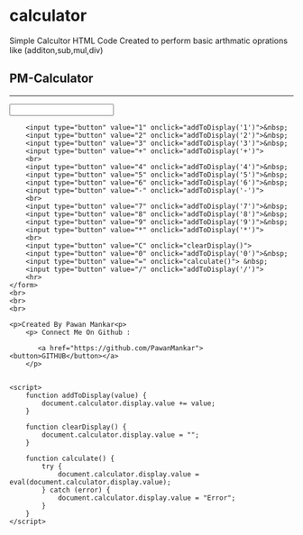 # calculator
Simple Calcultor HTML Code
Created to perform basic arthmatic oprations like (additon,sub,mul,div)
<!DOCTYPE html>
<html>

<head>
    <title>My-Calculator</title>

    
</head>

<body >
    <h2>PM-Calculator</h2>
    <form name="calculator">
        <hr>
        <input type="text" width: 120px; name="display" id="display" readonly>
        <br>
        
        <input type="button" value="1" onclick="addToDisplay('1')">&nbsp;
        <input type="button" value="2" onclick="addToDisplay('2')">&nbsp;
        <input type="button" value="3" onclick="addToDisplay('3')">&nbsp;
        <input type="button" value="+" onclick="addToDisplay('+')">
        <br>
        <input type="button" value="4" onclick="addToDisplay('4')">&nbsp;
        <input type="button" value="5" onclick="addToDisplay('5')">&nbsp;
        <input type="button" value="6" onclick="addToDisplay('6')">&nbsp;
        <input type="button" value="-" onclick="addToDisplay('-')">
        <br>
        <input type="button" value="7" onclick="addToDisplay('7')">&nbsp;
        <input type="button" value="8" onclick="addToDisplay('8')">&nbsp;
        <input type="button" value="9" onclick="addToDisplay('9')">&nbsp;
        <input type="button" value="*" onclick="addToDisplay('*')">
        <br>
        <input type="button" value="C" onclick="clearDisplay()"> 
        <input type="button" value="0" onclick="addToDisplay('0')">&nbsp;
        <input type="button" value="=" onclick="calculate()"> &nbsp;
        <input type="button" value="/" onclick="addToDisplay('/')"> 
        <hr>
    </form>
    <br>
    <br>
    <br>

    <p>Created By Pawan Mankar<p>
        <p> Connect Me On Github :
        
           <a href="https://github.com/PawanMankar"><button>GITHUB</button></a>
        </p>


    <script>
        function addToDisplay(value) {
            document.calculator.display.value += value;
        }

        function clearDisplay() {
            document.calculator.display.value = "";
        }

        function calculate() {
            try {
                document.calculator.display.value = eval(document.calculator.display.value);
            } catch (error) {
                document.calculator.display.value = "Error";
            }
        }
    </script>
</body>

</html>
